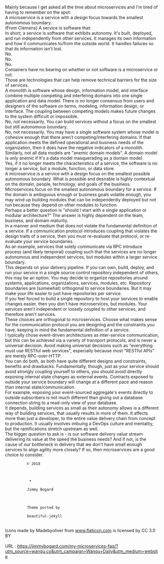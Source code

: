   Mainly because I get asked all the time about microservices and I'm tired of having to remember on the spot: <br/>   A microservice is a service with a design focus towards the smallest autonomous boundary. <br/>   (From Clemens) A service is software that: <br/>   In short, a service is software that exhibits autonomy. It's built, deployed, and run independently from other services. It manages its own information and how it communicates to/from the outside world. It handles failures so that its information isn't lost. <br/>   No. <br/>   No. <br/>   No. <br/>   Containers have no bearing on whether or not software is a microservice or not. <br/>   Those are technologies that can help remove technical barriers for the size of services. <br/>   A monolith is software whose design, information model, and interface combine multiple competing and interfering domains into one single application and data model. There is no longer consensus from users and designers of the software on terms, modeling, information design, or interface. The coupling between competing models makes future changes to the system difficult or impossible. <br/>   No, not necessarily. You can build services without a focus on the smallest but still autonomous boundary. <br/>   No, not necessarily. You may have a single software system whose model is cohesive enough that there aren't competing/interfering domains. If that application meets the defined operational and business needs of the organization, then it does have the negative indicators of a monolith. <br/>   Similarly, not all data models are "anemic domain models". A domain model is only anemic if it's a data model masquerading as a domain model. <br/>   Yes, if it no longer meets the characteristics of a service, the software is no longer a service, but a module, function, or data store. <br/>   A microservice is a service with a design focus on the smallest possible autonomous boundary. What is possible and desirable is highly contextual on the domain, people, technology, and goals of the business. <br/>   Microservices focus on the smallest autonomous boundary for a service. If the domain is ambiguous enough or business goals volatile enough, you may wind up building modules that can be independently deployed but not run because they depend on other modules to function. <br/>   Perhaps a better question is "should I start with a single application or modular architecture?" The answer is highly dependent on the team, business, and domain maturity. <br/>   In a manner and medium that does not violate the fundamental definition of a service. If a communication protocol introduces coupling that violates the design traits of a service, then you must re-evaluate that protocol, or re-evaluate your service boundaries. <br/>   As an example, services that solely communicate via RPC introduce process (and likely temporal) coupling such that the services are no longer autonomous and independent services, but modules within a larger service boundary. <br/>   This depends on your delivery pipeline. If you can own, build, deploy, and run your service in a single source control repository independent of others, this may be an option. You may decide to organize repositories around systems, applications, organizations, services, modules, etc. Repository boundaries are (somewhat) orthogonal to service boundaries. But it may make your life easier to just have repositories per service. <br/>   If you feel forced to build a single repository to host your services to enable changes easier, then you don't have microservices, but modules. Your services aren't independent or loosely coupled to other services, and therefore aren't services. <br/>   These choices are orthogonal to microservices. Choose what makes sense for the communication protocol you are designing and the constraints you have, keeping in mind the fundamental definition of a service. <br/>   I typically chose event-driven architectures as inter-service communication, but this can be achieved via a variety of transport protocols, and is never a universal decision. Avoid making universal decisions such as "everything must use RESTful web services", especially because most "RESTful APIs" are merely RPC-over-HTTP. <br/>   You can do both, as both have quite different designs and constraints, benefits and drawbacks. Fundamentally, though, just as your service should avoid strongly coupling yourself to others, you should avoid directly exposing internal state changes as external events. Contracts exposed to outside your service boundary will change at a different pace and reason than internal state/communication. <br/>   For example, exposing your event-sourced aggregate's events directly to outside subscribers is not much different than giving out a database connection string to a read-only view of your database. <br/>   It depends, building services as small as their autonomy allows is a different way of building services, that usually results in more of them. It affects more than just a developer, to the entire value delivery chain from concept to production. It usually involves imbuing a DevOps culture and mentality, but the ramifications stretch upstream as well. <br/>   The bigger question to ask is - is our software delivery value stream delivering its value at the speed the business needs? And if not, is the cause of our bottleneck in delivery that we don't have small enough services to align agility more closely? If so, then microservices are a good choice to consider. <br/>   
    		  © 2018

    		   • 
    		  Jimmy Bogard
 <br/>   
    		  Theme ported by
    		  beautiful-jekyll
 <br/>   Icons made by Madebyoliver from www.flaticon.com is licensed by CC 3.0 BY <br/>  
 URL : https://jimmybogard.com/my-microservices-faq/?utm_source=wanqu.co&utm_campaign=Wanqu+Daily&utm_medium=website
